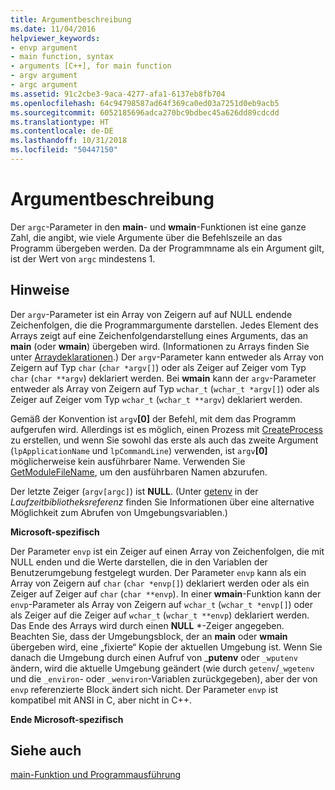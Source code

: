 ```yaml
---
title: Argumentbeschreibung
ms.date: 11/04/2016
helpviewer_keywords:
- envp argument
- main function, syntax
- arguments [C++], for main function
- argv argument
- argc argument
ms.assetid: 91c2cbe3-9aca-4277-afa1-6137eb8fb704
ms.openlocfilehash: 64c94798587ad64f369ca0ed03a7251d0eb9acb5
ms.sourcegitcommit: 6052185696adca270bc9bdbec45a626dd89cdcdd
ms.translationtype: HT
ms.contentlocale: de-DE
ms.lasthandoff: 10/31/2018
ms.locfileid: "50447150"
---
```

# <a name="argument-description"></a>Argumentbeschreibung

Der `argc`-Parameter in den **main**- und **wmain**-Funktionen ist eine ganze Zahl, die angibt, wie viele Argumente über die Befehlszeile an das Programm übergeben werden. Da der Programmname als ein Argument gilt, ist der Wert von `argc` mindestens 1.

## <a name="remarks"></a>Hinweise

Der `argv`-Parameter ist ein Array von Zeigern auf auf NULL endende Zeichenfolgen, die die Programmargumente darstellen. Jedes Element des Arrays zeigt auf eine Zeichenfolgendarstellung eines Arguments, das an **main** (oder **wmain**) übergeben wird. (Informationen zu Arrays finden Sie unter [Arraydeklarationen](../c-language/array-declarations.md).) Der `argv`-Parameter kann entweder als Array von Zeigern auf Typ `char` (`char *argv[]`) oder als Zeiger auf Zeiger vom Typ `char` (`char **argv`) deklariert werden. Bei **wmain** kann der `argv`-Parameter entweder als Array von Zeigern auf Typ `wchar_t` (`wchar_t *argv[]`) oder als Zeiger auf Zeiger vom Typ `wchar_t` (`wchar_t **argv`) deklariert werden.

Gemäß der Konvention ist `argv`**[0]** der Befehl, mit dem das Programm aufgerufen wird.  Allerdings ist es möglich, einen Prozess mit [CreateProcess](/windows/desktop/api/processthreadsapi/nf-processthreadsapi-createprocessa) zu erstellen, und wenn Sie sowohl das erste als auch das zweite Argument (`lpApplicationName` und `lpCommandLine`) verwenden, ist `argv`**[0]** möglicherweise kein ausführbarer Name. Verwenden Sie [GetModuleFileName](/windows/desktop/api/libloaderapi/nf-libloaderapi-getmodulefilenamea), um den ausführbaren Namen abzurufen.

Der letzte Zeiger (`argv[argc]`) ist **NULL**. (Unter [getenv](../c-runtime-library/reference/getenv-wgetenv.md) in der *Laufzeitbibliotheksreferenz* finden Sie Informationen über eine alternative Möglichkeit zum Abrufen von Umgebungsvariablen.)

**Microsoft-spezifisch**

Der Parameter `envp` ist ein Zeiger auf einen Array von Zeichenfolgen, die mit NULL enden und die Werte darstellen, die in den Variablen der Benutzerumgebung festgelegt wurden. Der Parameter `envp` kann als ein Array von Zeigern auf `char` (`char *envp[]`) deklariert werden oder als ein Zeiger auf Zeiger auf `char` (`char **envp`). In einer **wmain**-Funktion kann der `envp`-Parameter als Array von Zeigern auf `wchar_t` (`wchar_t *envp[]`) oder als Zeiger auf die Zeiger auf `wchar_t` (`wchar_t **envp`) deklariert werden. Das Ende des Arrays wird durch einen **NULL** \*-Zeiger angegeben. Beachten Sie, dass der Umgebungsblock, der an **main** oder **wmain** übergeben wird, eine „fixierte“ Kopie der aktuellen Umgebung ist. Wenn Sie danach die Umgebung durch einen Aufruf von _**putenv** oder `_wputenv` ändern, wird die aktuelle Umgebung geändert (wie durch `getenv`/`_wgetenv` und die `_environ`- oder `_wenviron`-Variablen zurückgegeben), aber der von `envp` referenzierte Block ändert sich nicht. Der Parameter `envp` ist kompatibel mit ANSI in C, aber nicht in C++.

**Ende Microsoft-spezifisch**

## <a name="see-also"></a>Siehe auch

[main-Funktion und Programmausführung](../c-language/main-function-and-program-execution.md)